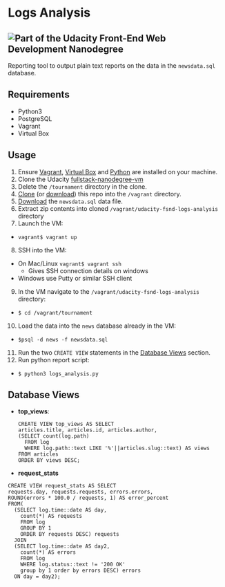 # Logs Analysis
![Part of the Udacity Front-End Web Development Nanodegree](https://img.shields.io/badge/Udacity-Front--End%20Web%20Developer%20Nanodegree-02b3e4.svg)
---------------------
Reporting tool to output plain text reports on the data in the `newsdata.sql` database.

## Requirements
* Python3
* PostgreSQL
* Vagrant
* Virtual Box

## Usage
1. Ensure [Vagrant](https://www.vagrantup.com/), [Virtual Box](https://www.virtualbox.org/) and [Python](https://www.python.org/) are installed on your machine.
2. Clone the Udacity [fullstack-nanodegree-vm](https://github.com/udacity/fullstack-nanodegree-vm)
3. Delete the `/tournament` directory in the clone.
4. [Clone](https://github.com/SteadBytes/logs-analysis.git) (or [download](https://github.com/SteadBytes/logs-analysis/archive/master.zip)) this repo into the `/vagrant` directory.
5. [Download](https://d17h27t6h515a5.cloudfront.net/topher/2016/August/57b5f748_newsdata/newsdata.zip) the `newsdata.sql` data file.
6. Extract zip contents into cloned `/vagrant/udacity-fsnd-logs-analysis` directory
7. Launch the VM:
  * `vagrant$ vagrant up`
8. SSH into the VM:
  * On Mac/Linux `vagrant$ vagrant ssh`
    * Gives SSH connection details on windows
  * Windows use Putty or similar SSH client
9. In the VM navigate to the `/vagrant/udacity-fsnd-logs-analysis` directory:
  * `$ cd /vagrant/tournament`
10. Load the data into the `news` database already in the VM:
  * `$psql -d news -f newsdata.sql`
11. Run the two `CREATE VIEW` statements in the [Database Views](#database-views) section.
12. Run python report script:
  * `$ python3 logs_analysis.py`

## Database Views
* **top_views**:
  ```
  CREATE VIEW top_views AS SELECT
  articles.title, articles.id, articles.author,
  (SELECT count(log.path)
    FROM log
    WHERE log.path::text LIKE '%'||articles.slug::text) AS views
  FROM articles
  ORDER BY views DESC;
  ```
* **request_stats**
```
CREATE VIEW request_stats AS SELECT
requests.day, requests.requests, errors.errors,
ROUND(errors * 100.0 / requests, 1) AS error_percent
FROM(
  (SELECT log.time::date AS day,
    count(*) AS requests
    FROM log
    GROUP BY 1
    ORDER BY requests DESC) requests
  JOIN
  (SELECT log.time::date AS day2,
    count(*) AS errors
    FROM log
    WHERE log.status::text != '200 OK'
    group by 1 order by errors DESC) errors
  ON day = day2);
```
